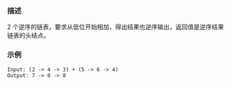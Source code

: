 ### 描述
2 个逆序的链表，要求从低位开始相加，得出结果也逆序输出，返回值是逆序结果链表的头结点。

### 示例

````
Input: (2 -> 4 -> 3) + (5 -> 6 -> 4)
Output: 7 -> 0 -> 8
````

